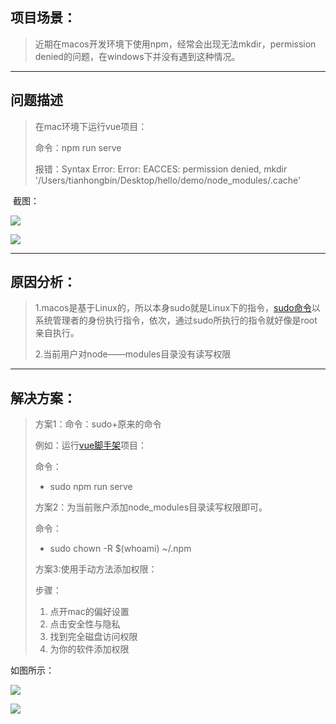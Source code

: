 ## 项目场景：

> 近期在macos开发环境下使用npm，经常会出现无法mkdir，permission denied的问题，在windows下并没有遇到这种情况。

___

## 问题描述

> 在mac环境下运行vue项目：
> 
> 命令：npm run serve
> 
> 报错：Syntax Error: Error: EACCES: permission denied, mkdir '/Users/tianhongbin/Desktop/hello/demo/node\_modules/.cache'

 截图：

![](https://img-blog.csdnimg.cn/340db02bc1144128bb3d0d6f402c0576.png)

![](https://img-blog.csdnimg.cn/2fbd9583401847d496fbee07e395c438.png)

___

## 原因分析：

> 1.macos是基于Linux的，所以本身sudo就是Linux下的指令，[sudo命令](https://so.csdn.net/so/search?q=sudo%E5%91%BD%E4%BB%A4&spm=1001.2101.3001.7020)以系统管理者的身份执行指令，依次，通过sudo所执行的指令就好像是root亲自执行。
> 
> 2.当前用户对node——modules目录没有读写权限

___

## 解决方案：

> 方案1：命令：sudo+原来的命令
> 
> 例如：运行[vue脚手架](https://so.csdn.net/so/search?q=vue%E8%84%9A%E6%89%8B%E6%9E%B6&spm=1001.2101.3001.7020)项目：
> 
> 命令：
> 
> -   sudo npm run serve
> 
> 方案2：为当前账户添加node\_modules目录读写权限即可。
> 
> 命令：
> 
> -   sudo chown -R $(whoami) ~/.npm
> 
> 方案3:使用手动方法添加权限：
> 
> 步骤：
> 
> 1.  点开mac的偏好设置
> 2.  点击安全性与隐私
> 3.  找到完全磁盘访问权限
> 4.  为你的软件添加权限

如图所示：

![](https://img-blog.csdnimg.cn/6cb1f6f438924c94aa3cff56a0405df6.png)

![](https://img-blog.csdnimg.cn/92a37a0e14854558b1737df7197a2d7a.png)